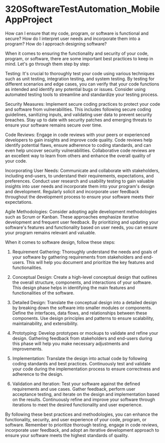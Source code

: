 # 320SoftwareTestAutomation_MobileAppProject

How can I ensure that my code, program, or software is functional and secure?
How do I interpret user needs and incorporate them into a program?
How do I approach designing software?


When it comes to ensuring the functionality and security of your code, program, or software, there are some important best practices to keep in mind. Let's go through them step by step:

Testing: It's crucial to thoroughly test your code using various techniques such as unit testing, integration testing, and system testing. By testing for different scenarios and edge cases, you can verify that your code functions as intended and identify any potential bugs or issues. Consider using automated testing tools to streamline and standardize your testing process.

Security Measures: Implement secure coding practices to protect your code and software from vulnerabilities. This includes following secure coding guidelines, sanitizing inputs, and validating user data to prevent security breaches. Stay up to date with security patches and emerging threats to ensure your software remains secure over time.

Code Reviews: Engage in code reviews with your peers or experienced developers to gain insights and improve code quality. Code reviews help identify potential flaws, ensure adherence to coding standards, and can even help uncover security vulnerabilities. Collaborative code reviews are an excellent way to learn from others and enhance the overall quality of your code.

Incorporating User Needs: Communicate and collaborate with stakeholders, including end-users, to understand their requirements, expectations, and preferences. Conduct user research and usability testing to gain valuable insights into user needs and incorporate them into your program's design and development. Regularly solicit and incorporate user feedback throughout the development process to ensure your software meets their expectations.

Agile Methodologies: Consider adopting agile development methodologies such as Scrum or Kanban. These approaches emphasize iterative development and frequent user feedback. By prioritizing and updating your software's features and functionality based on user needs, you can ensure your program remains relevant and valuable.

When it comes to software design, follow these steps:

1. Requirement Gathering: Thoroughly understand the needs and goals of your software by gathering requirements from stakeholders and end-users. This will help you document and prioritize the key features and functionalities.

2. Conceptual Design: Create a high-level conceptual design that outlines the overall structure, components, and interactions of your software. This design phase helps in identifying the main features and functionalities of the software.

3. Detailed Design: Translate the conceptual design into a detailed design by breaking down the software into smaller modules or components. Define the interfaces, data flows, and relationships between these components. Use design principles and patterns to ensure scalability, maintainability, and extensibility.

4. Prototyping: Develop prototypes or mockups to validate and refine your design. Gathering feedback from stakeholders and end-users during this phase will help you make necessary adjustments and improvements.

5. Implementation: Translate the design into actual code by following coding standards and best practices. Continuously test and validate your code during the implementation process to ensure correctness and adherence to the design.

6. Validation and Iteration: Test your software against the defined requirements and use cases. Gather feedback, perform user acceptance testing, and iterate on the design and implementation based on the results. Continuously refine and improve your software through iterations to meet the desired functionality and user experience.

By following these best practices and methodologies, you can enhance the functionality, security, and user experience of your code, program, or software. Remember to prioritize thorough testing, engage in code reviews, incorporate user feedback, and adopt an iterative development approach to ensure your software meets the highest standards of quality.
